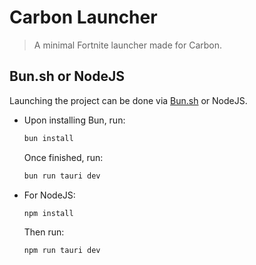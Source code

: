 # Carbon Launcher

> A minimal Fortnite launcher made for Carbon.

## Bun.sh or NodeJS

Launching the project can be done via [Bun.sh](https://bun.sh) or NodeJS.

- Upon installing Bun, run:
  ```bash
  bun install
  ```
  Once finished, run:
  ```bash
  bun run tauri dev
  ```

- For NodeJS:
  ```bash
  npm install
  ```
  Then run:
  ```bash
  npm run tauri dev
  ```
